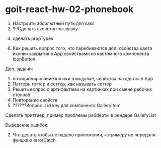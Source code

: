 # goit-react-hw-02-phonebook

1. Настроить абсолютный путь для sass
2. !!!!Сделать скелетон заглушку
<!-- 3. Рендер по статусу -->
<!-- 4. кнопка для пагинации + спиннер -->
<!-- 5. Скрол страницы к новым картинкам -->
<!-- 6. Выводит сообщение об ошибке -->

<!-- 1. Сделать форму запроса с кнопкой -->
<!-- 2. Лист для рендера -->
<!-- 3. Компонент рендера -->
4. сделать propTypes
<!-- 5. scrollIntoView, как пользовать в реакт -->
6. Как решить вопрос того, что перебиваются доп. свойства цвета иконки закрытия в App свойствами из кастомного компонента IconButton


Доп. задачи:

1. позиционирование кнопки в модалке, свойства находятся в App
2. Паттерн геттер и сеттер, как называть сеттер
3. Решить вопрос с артифактами на картинках при смене рабочих столовё
4. Повторение свойств
5. ??????Вопрос с id key для компонента GalleryItem   

Сделать приттиер, пример проблемы рабdёоты в рендере GalleryList


Выведение ошибок:
<!-- 1. Когда ничего не нашло по запросу вернуть  сообщение -->
2. Что делать чтобы не падало приложении, к примеру не передали фунцкию errorCatch




